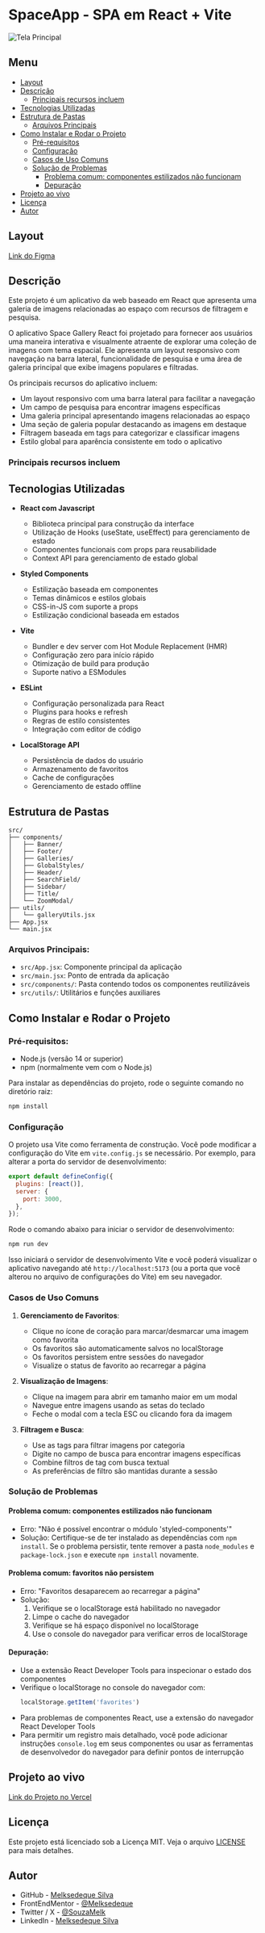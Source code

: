 # SpaceApp - SPA em React + Vite

![Tela Principal](./screenshot/tela-principal.png)

## Menu

- [Layout](#layout)
- [Descrição](#descrição)
  - [Principais recursos incluem](#principais-recursos-incluem)
- [Tecnologias Utilizadas](#tecnologias-utilizadas)
- [Estrutura de Pastas](#estrutura-de-pastas)
  - [Arquivos Principais](#arquivos-principais)
- [Como Instalar e Rodar o Projeto](#como-instalar-e-rodar-o-projeto)
  - [Pré-requisitos](#pré-requisitos)
  - [Configuração](#configuração)
  - [Casos de Uso Comuns](#casos-de-uso-comuns)
  - [Solução de Problemas](#solução-de-problemas)
    - [Problema comum: componentes estilizados não funcionam](#problema-comum-componentese-stilizados-não-funcionam)
    - [Depuração](#depuração)
- [Projeto ao vivo](#projeto-ao-vivo)
- [Licença](#licença)
- [Autor](#autor)

## Layout

[Link do Figma](https://shorturl.at/rFmNH)

## Descrição

Este projeto é um aplicativo da web baseado em React que apresenta uma galeria de imagens relacionadas ao espaço com recursos de filtragem e pesquisa.

O aplicativo Space Gallery React foi projetado para fornecer aos usuários uma maneira interativa e visualmente atraente de explorar uma coleção de imagens com tema espacial. Ele apresenta um layout responsivo com navegação na barra lateral, funcionalidade de pesquisa e uma área de galeria principal que exibe imagens populares e filtradas.

Os principais recursos do aplicativo incluem:

- Um layout responsivo com uma barra lateral para facilitar a navegação
- Um campo de pesquisa para encontrar imagens específicas
- Uma galeria principal apresentando imagens relacionadas ao espaço
- Uma seção de galeria popular destacando as imagens em destaque
- Filtragem baseada em tags para categorizar e classificar imagens
- Estilo global para aparência consistente em todo o aplicativo

### Principais recursos incluem

## Tecnologias Utilizadas

- **React com Javascript**
  - Biblioteca principal para construção da interface
  - Utilização de Hooks (useState, useEffect) para gerenciamento de estado
  - Componentes funcionais com props para reusabilidade
  - Context API para gerenciamento de estado global

- **Styled Components**
  - Estilização baseada em componentes
  - Temas dinâmicos e estilos globais
  - CSS-in-JS com suporte a props
  - Estilização condicional baseada em estados

- **Vite**
  - Bundler e dev server com Hot Module Replacement (HMR)
  - Configuração zero para início rápido
  - Otimização de build para produção
  - Suporte nativo a ESModules

- **ESLint**
  - Configuração personalizada para React
  - Plugins para hooks e refresh
  - Regras de estilo consistentes
  - Integração com editor de código

- **LocalStorage API**
  - Persistência de dados do usuário
  - Armazenamento de favoritos
  - Cache de configurações
  - Gerenciamento de estado offline

## Estrutura de Pastas

```
src/
├── components/
│   ├── Banner/
│   ├── Footer/
│   ├── Galleries/
│   ├── GlobalStyles/
│   ├── Header/
│   ├── SearchField/
│   ├── Sidebar/
│   ├── Title/
│   └── ZoomModal/
├── utils/
│   └── galleryUtils.jsx
├── App.jsx
└── main.jsx
```

### Arquivos Principais:

- `src/App.jsx`: Componente principal da aplicação
- `src/main.jsx`: Ponto de entrada da aplicação
- `src/components/`: Pasta contendo todos os componentes reutilizáveis
- `src/utils/`: Utilitários e funções auxiliares

## Como Instalar e Rodar o Projeto

### Pré-requisitos:

- Node.js (versão 14 or superior)
- npm (normalmente vem com o Node.js)

Para instalar as dependências do projeto, rode o seguinte comando no diretório raiz:

```bash
npm install
```

### Configuração

O projeto usa Vite como ferramenta de construção. Você pode modificar a configuração do Vite em `vite.config.js` se necessário. Por exemplo, para alterar a porta do servidor de desenvolvimento:

```javascript
export default defineConfig({
  plugins: [react()],
  server: {
    port: 3000,
  },
});
```

Rode o comando abaixo para iniciar o servidor de desenvolvimento:

```bash
npm run dev
```

Isso iniciará o servidor de desenvolvimento Vite e você poderá visualizar o aplicativo navegando até `http://localhost:5173` (ou a porta que você alterou no arquivo de configurações do Vite) em seu navegador.

### Casos de Uso Comuns

1. **Gerenciamento de Favoritos**:
   - Clique no ícone de coração para marcar/desmarcar uma imagem como favorita
   - Os favoritos são automaticamente salvos no localStorage
   - Os favoritos persistem entre sessões do navegador
   - Visualize o status de favorito ao recarregar a página

2. **Visualização de Imagens**:
   - Clique na imagem para abrir em tamanho maior em um modal
   - Navegue entre imagens usando as setas do teclado
   - Feche o modal com a tecla ESC ou clicando fora da imagem

3. **Filtragem e Busca**:
   - Use as tags para filtrar imagens por categoria
   - Digite no campo de busca para encontrar imagens específicas
   - Combine filtros de tag com busca textual
   - As preferências de filtro são mantidas durante a sessão

### Solução de Problemas

#### Problema comum: componentes estilizados não funcionam

- Erro: "Não é possível encontrar o módulo 'styled-components'"
- Solução: Certifique-se de ter instalado as dependências com `npm install`. Se o problema persistir, tente remover a pasta `node_modules` e `package-lock.json` e execute `npm install` novamente.

#### Problema comum: favoritos não persistem

- Erro: "Favoritos desaparecem ao recarregar a página"
- Solução: 
  1. Verifique se o localStorage está habilitado no navegador
  2. Limpe o cache do navegador
  3. Verifique se há espaço disponível no localStorage
  4. Use o console do navegador para verificar erros de localStorage

#### Depuração:

- Use a extensão React Developer Tools para inspecionar o estado dos componentes
- Verifique o localStorage no console do navegador com:
  ```javascript
  localStorage.getItem('favorites')
  ```
- Para problemas de componentes React, use a extensão do navegador React Developer Tools
- Para permitir um registro mais detalhado, você pode adicionar instruções `console.log` em seus componentes ou usar as ferramentas de desenvolvedor do navegador para definir pontos de interrupção

## Projeto ao vivo

[Link do Projeto no Vercel](https://spaceapp-react-beige.vercel.app/)

## Licença

Este projeto está licenciado sob a Licença MIT. Veja o arquivo [LICENSE](https://github.com/Melksedeque/spaceapp-react?tab=MIT-1-ov-file) para mais detalhes.

## Autor

- GitHub - [Melksedeque Silva](https://github.com/Melksedeque/)
- FrontEndMentor - [@Melksedeque](https://www.frontendmentor.io/profile/Melksedeque)
- Twitter / X - [@SouzaMelk](https://x.com/SouzaMelk)
- LinkedIn - [Melksedeque Silva](https://www.linkedin.com/in/melksedeque-silva/)